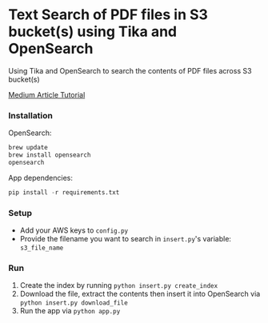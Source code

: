 
# Text Search of PDF files in S3 bucket(s) using Tika and OpenSearch

Using Tika and OpenSearch to search the contents of PDF files across S3 bucket(s)

[Medium Article Tutorial](https://medium.com/@mixpeek/search-text-from-pdf-files-stored-in-an-s3-bucket-2f10947eebd3)

### Installation

OpenSearch:
```bash
brew update
brew install opensearch
opensearch
```

App dependencies:
```python
pip install -r requirements.txt
```

### Setup

- Add your AWS keys to `config.py`
- Provide the filename you want to search in `insert.py`'s variable: `s3_file_name`


### Run
1. Create the index by running `python insert.py create_index`
2. Download the file, extract the contents then insert it into OpenSearch via `python insert.py download_file`
3. Run the app via `python app.py`
